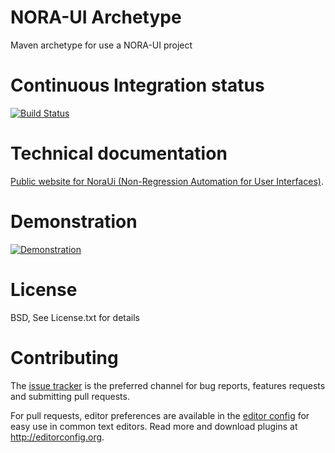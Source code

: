 # NORA-UI Archetype
Maven archetype for use a NORA-UI project

# Continuous Integration status
[![Build Status](https://travis-ci.org/NoraUi/noraui-archetype.svg?branch=master)](https://travis-ci.org/NoraUi/noraui-archetype)

# Technical documentation

[Public website for NoraUi (Non-Regression Automation for User Interfaces)](https://noraui.github.io/).

# Demonstration
[![Demonstration](https://noraui.github.io/howToUse/1play.gif)](https://github.com/NoraUi/noraui.github.io/blob/master/howToUse/useNoraUiMavenArchetypeInEclipse.gif)

# License

BSD, See License.txt for details

# Contributing

The [issue tracker](https://github.com/NoraUi/noraui-archetype/issues) is the preferred channel for bug reports, features requests and submitting pull requests.

For pull requests, editor preferences are available in the [editor config](.editorconfig) for easy use in common text editors. Read more and download plugins at <http://editorconfig.org>.
